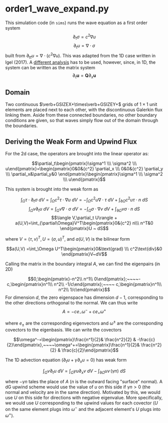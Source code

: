 # order1_wave_expand.py

This simulation code (in `sims`) runs the wave equation as a first order system
$$\partial_t \sigma = {c^2}  \nabla u$$
$$\partial_t u = \nabla \cdot \sigma$$
built from $\partial_{tt} u = \nabla \cdot (c^2\nabla u)$. This was adapted from the 1D case written in Igel (2017). A [different analysis](#deriving-the-weak-form-and-upwind-flux) has to be used, however, since, in 1D, the system can be written as the matrix system
$$\partial_t \mathbf u = \mathbf Q\partial_x \mathbf u$$

## Domain

Two continuous $\verb+GSIZEX+\times\verb+GSIZEY+$ grids of $1\times 1$ unit elements are placed next to each other, with the discontinuous Galerkin flux linking them. Aside from these connected boundaries, no other boundary conditions are given, so that waves simply flow out of the domain through the boundaries.




## Deriving the Weak Form and Upwind Flux

For the 2d case, the operators are brought into the linear operator as:

$$\partial_t\begin{pmatrix}\sigma^1 \\\ \sigma^2 \\\ u\end{pmatrix}=\begin{pmatrix}0&0&{c^2} \partial_x \\\ 0&0&{c^2} \partial_y \\\ \partial_x&\partial_y&0 \end{pmatrix}\begin{pmatrix}\sigma^1 \\\ \sigma^2 \\\ u\end{pmatrix}$$

This system is brought into the weak form as

$$\int_\Omega \tau \cdot \partial_t \sigma ~dV= \int_{\Omega }{c^2}  \tau\cdot \nabla u ~ dV=-\int_{\Omega}{c^2} u\nabla\cdot \tau ~ dV + \int_{\partial\Omega}{c^2} u\tau\cdot n ~ dS$$
$$\int_\Omega v\partial_t u ~ dV = \int_\Omega v\nabla\cdot \sigma ~ dV = -\int_{\Omega}\sigma\cdot \nabla v ~ dV + \int_{\partial\Omega}v\sigma\cdot n ~ dS$$
$$\langle V,\partial_t U\rangle + a(U,V)=\int_{\partial\Omega}V^T\begin{pmatrix}0&{c^2} n\\\ n^T&0 \end{pmatrix}U ~ dS$$

where $V=(\tau,v)^T,U=(\sigma,u)^T$, and $a(U,V)$ is the bilinear form

$$a(U,V) =\int_\Omega U^T\begin{pmatrix}0&\text{grad} \\\ c^2\text{div}&0 \end{pmatrix}V~dV$$

Calling the matrix in the boundary integral $A$, we can find the eigenpairs (in 2D)

$$0,\begin{pmatrix}-n^2\\ n^1\\ 0\end{pmatrix};~~~~-c,\begin{pmatrix}n^1\\ n^2\\ -1/c\end{pmatrix};~~~~ c,\begin{pmatrix}n^1\\ n^2\\ 1/c\end{pmatrix}$$
For dimension $d$, the zero eigenspace has dimension $d-1$, corresponding to the other directions orthogonal to the normal. We can thus write
$$A = -c e_- \omega^- + c e_+ \omega^+$$

where $e_\pm$ are the corresponding eigenvectors and $\omega^\pm$ are the corresponding covectors to the eigenbasis. We can write the covectors

$$\omega^-=\begin{pmatrix}\frac{n^1}{2}& \frac{n^2}{2} & -\frac{c}{2}\end{pmatrix},~~~~\omega^+=\begin{pmatrix}\frac{n^1}{2}& \frac{n^2}{2} & \frac{c}{2}\end{pmatrix}$$

The 1D advection equation ($\partial_t u +\gamma\partial_xu=0$) has weak form

$$\int_{\Omega}v\partial_t u~dV=\int_{\Omega}\gamma u\partial_x v~dV-\int_{\partial\Omega}uv \,(\gamma n)~dS$$

where $-\gamma n$ tales the place of $A$ ($n$ is the outward facing "surface" normal). A dG upwind scheme would use the value of $u$ on this side if $\gamma n > 0$ (the normal and velocity are in the same direction). Motivated by this, we would use $U$ on this side for directions with negative eigenvalue. More specifically, we would use $U$ corresponding to the upwind values for each covector ($U$ on the same element plugs into $\omega^-$ and the adjacent element's $U$ plugs into $\omega^+$).
